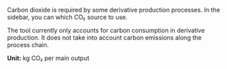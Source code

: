 Carbon dioxide is required by some derivative production processes. In the sidebar, you can which CO₂ source to use.

The tool currently only accounts for carbon consumption in derivative production. It does not take into account carbon emissions along the process chain.

**Unit:** kg CO₂ per main output
